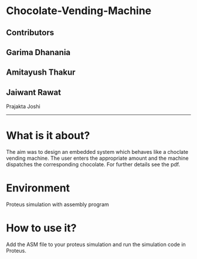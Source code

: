 # Chocolate-Vending-Machine

Contributors
--------------------
 
  Garima Dhanania
  --------------------
  Amitayush Thakur
  --------------------
  Jaiwant Rawat
  -------------------
  Prajakta Joshi
 
--------------------

# What is it about?
The aim was to design an embedded system which behaves like a choclate vending machine. The user enters the appropriate amount and the machine dispatches the corresponding chocolate. For further details see the pdf.

# Environment
Proteus simulation with assembly program

# How to use it?
Add the ASM file to your proteus simulation and run the simulation code in Proteus.
